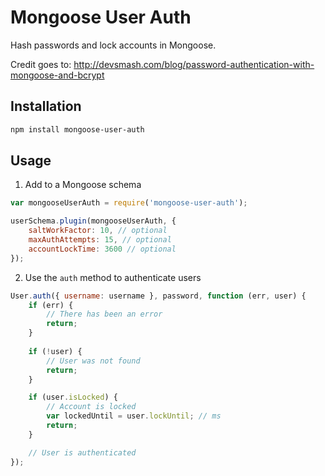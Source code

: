 # Mongoose User Auth
Hash passwords and lock accounts in Mongoose.

Credit goes to: http://devsmash.com/blog/password-authentication-with-mongoose-and-bcrypt

## Installation
```bash
npm install mongoose-user-auth
```

## Usage

1. Add to a Mongoose schema
```js
var mongooseUserAuth = require('mongoose-user-auth');

userSchema.plugin(mongooseUserAuth, {
	saltWorkFactor: 10, // optional
	maxAuthAttempts: 15, // optional
	accountLockTime: 3600 // optional
});
```

2. Use the `auth` method to authenticate users
```js
User.auth({ username: username }, password, function (err, user) {
	if (err) {
		// There has been an error
		return;
	}
	
	if (!user) {
		// User was not found
		return;
	}

	if (user.isLocked) {
		// Account is locked
		var lockedUntil = user.lockUntil; // ms
		return;
	}

	// User is authenticated
});
```
